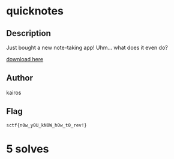 # quicknotes

## Description
Just bought a new note-taking app! Uhm... what does it even do?

[download here](https://drive.google.com/file/d/18YxjodcP70PiccFDnJGeOKMYqs5-r6Gn/view?usp=sharing)

## Author
kairos

## Flag
`sctf{n0w_y0U_kN0W_h0w_t0_rev!}`

# 5 solves
